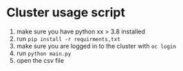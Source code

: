 # Cluster usage script

1. make sure you have python xx > 3.8 installed
2. run 
`pip install -r requirments,txt`
3. make sure you are logged in to the cluster with `oc login`
4. run
`python main.py`
5. open the csv file 